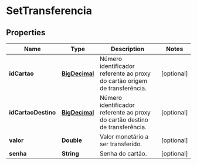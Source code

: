 
# SetTransferencia

## Properties
Name | Type | Description | Notes
------------ | ------------- | ------------- | -------------
**idCartao** | [**BigDecimal**](BigDecimal.md) | Número identificador referente ao proxy do cartão origem de transferência. |  [optional]
**idCartaoDestino** | [**BigDecimal**](BigDecimal.md) | Número identificador referente ao proxy do cartão destino de transferência. |  [optional]
**valor** | **Double** | Valor monetário a ser transferido. |  [optional]
**senha** | **String** | Senha do cartão. |  [optional]



